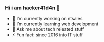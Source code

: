 ### Hi i am hacker41d4n 👋

- 🔭 I’m currently working on ntsales
- 🌱 I’m currently learning web development
- 💬 Ask me about tech releated stuff
- ⚡ Fun fact: since 2016 into IT stuff


